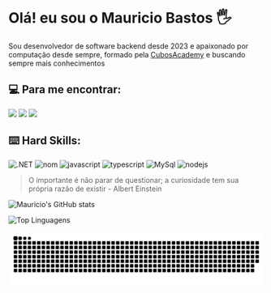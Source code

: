 # Olá! eu sou o Mauricio Bastos :raised_hand_with_fingers_splayed:

Sou desenvolvedor de software backend desde 2023 e apaixonado por computação desde sempre, formado pela [CubosAcademy](https://l1nq.com/775hS) e buscando sempre mais conhecimentos

## :computer: Para me encontrar:
<div>
  <a href="mailto:mauriciodeb84@gmail.com"><img src="https://img.shields.io/badge/Gmail-D14836?style=for-the-badge&logo=gmail&logoColor=white"/></a>
  <a href="https://www.instagram.com/m.bastos.__/"><img src="https://img.shields.io/badge/Instagram-E4405F?style=for-the-badge&logo=instagram&logoColor=white"/></a>
  <a href="https://www.linkedin.com/in/maur%C3%ADcio-bastos-272794242/"><img src="https://img.shields.io/badge/LinkedIn-0077B5?style=for-the-badge&logo=linkedin&logoColor=white"/></a>
</div>

## :keyboard: Hard Skills:
![.NET](https://img.shields.io/badge/.NET-512BD4?style=for-the-badge&logo=dotnet&logoColor=white)
![nom](https://img.shields.io/badge/npm-CB3837?style=for-the-badge&logo=npm&logoColor=white)
![javascript](https://img.shields.io/badge/JavaScript-323330?style=for-the-badge&logo=javascript&logoColor=F7DF1E)
![typescript](https://img.shields.io/badge/TypeScript-007ACC?style=for-the-badge&logo=typescript&logoColor=white)
![MySql](https://img.shields.io/badge/MySQL-005C84?style=for-the-badge&logo=mysql&logoColor=white)
![nodejs](https://img.shields.io/badge/Node%20js-339933?style=for-the-badge&logo=nodedotjs&logoColor=white)

>O importante é não parar de questionar; a curiosidade tem sua própria razão de existir - Albert Einstein
>

![Mauricio's GitHub stats](https://github-readme-stats.vercel.app/api?username=mauriciobastosdev&show_icons=true&theme=dracula)

![Top Linguagens](https://github-readme-stats.vercel.app/api/top-langs/?username=mauriciobastosdev&theme=tokyonight&custom_title=Top%20%Linguagens)

<picture>
  <source media="(prefers-color-scheme: dark)" srcset="https://raw.githubusercontent.com/mauriciobastosdev/mauriciobastosdev/output/github-contribution-grid-snake-dark.svg">
  <source media="(prefers-color-scheme: light)" srcset="https://raw.githubusercontent.com/mauriciobastosdev/mauriciobastosdev/output/github-contribution-grid-snake.svg">
  <img alt="github contribution grid snake animation" src="https://raw.githubusercontent.com/mauriciobastosdev/mauriciobastosdev/output/github-contribution-grid-snake.svg">
</picture>
